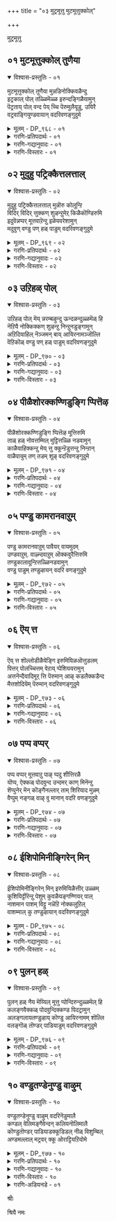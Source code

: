 +++
title = "०३ मुट्रमूत्तु मुटमूत्तुक्कोल्"

+++

मुट्रमूत्तु

## ०१ मुटमूत्तुक्कोल् तुणैया

<details open><summary>विश्वास-प्रस्तुतिः - ०१</summary>

मुटमूत्तुक्कोल् तुणैया मुन्नडिनोक्किवळैन्दु  
इट्रकाल् पोल् तळ्ळिमॆळ्ळ इरुन्दङ्गिळैयामुन्  
पॆट्रताय् पोल् वन्द पेय् च्चि पॆरुमुलैयूडु, उयिरै  
वट्रवाङ्गियुण्डवायान् वदरिवणङ्गुदुमे
</details>

<details><summary>मूलम् - DP_९६८ - ०१</summary>

मुटमूत्तुक्कोल् तुणैया मुन्नडिनोक्किवळैन्दु  
इट्रकाल् पोल् तळ्ळिमॆळ्ळ इरुन्दङ्गिळैयामुन्  
पॆट्रताय् पोल् वन्द पेय् च्चि पॆरुमुलैयूडु, उयिरै  
वट्रवाङ्गियुण्डवायान् वदरिवणङ्गुदुमे
</details>

<details><summary>गरणि-प्रतिपदार्थः - ०१</summary>

मुट्रमूत्तु=पूर्तियागि मुदितन बन्दु, कोल् तुणै आ=ऊरुगोलन्नु जॊतॆमाडिकॊण्डु, मुन् अडि=मुङ्गालुगळन्नु, नोक्कि=नोडुवन्तॆ, वळैन्दु=गूनुबग्गि, इट्र=मुरिद, काल् पोल्=कालिन हागॆ, तळ्ळि=तट्टाटदिन्द, मॆळ्ळ=प्रयासदिन्द मॆल्लगॆ इरुन्दु=नडॆदु, कुळितु, माडि इळैया मुन्=हीगॆल्ला कष्टपडुवुदक्कॆ मुञ्चॆये, पॆट्रताय् पोल्=हॆत्ततायिय हागॆ, वन्द=बन्द, पेय् च्चि=राक्षसिय, पॆरु=दॊड्ड, मुलै ऊडु=मॊलॆगळ मूलक, उयिरै=अवळ प्राणवन्नु, वाङ्गि उण्ड=हॊरसॆळॆदु उण्ड, वायान्-बायुळ्ळवन, वदिरि=बदरि क्षेत्रवन्नु, वणङ्गदुमे-नमस्करिसुत्तेनॆ.
</details>

<details><summary>गरणि-गद्यानुवादः - ०१</summary>

मुदितन पूर्तियागि बन्दु ऊरुगोलन्नु हिडिदु, मुङ्गालुगळन्नु नोडुवन्तॆ बग्गि मुरिद कालुगळ हागॆ तट्टाटदिन्द कष्टपट्टु मॆल्लगॆ नडॆदु कुळितु ऎद्दु माडुवुदक्कॆ मुञ्चॆये हॆत्ततायिय हागॆ बन्द राक्षसिय दॊड्डमॊलॆगळ मूलक अवळ प्राणवन्नु हॊरसॆळॆदु उण्ड बायुळ्ळवन बदरिक्षेत्रवन्नु नमस्करिसुत्तेनॆ. \(१\)
</details>

<details><summary>गरणि-विस्तारः - ०१</summary>

मॊदल दशकद मॊदलनॆय तिरुमॊऴियल्लि आऴ्वाररु "नारायणा" नामद हिरिमॆयन्नु विवरिसिदरु. अष्ताक्षरीमन्त्रद अनुसन्धानक्कॆ योग्यवाद मानसिक सन्निवेशवन्नु कल्पिसुवुदु आ पाशुरमालॆय उद्देश. अदन्नु ऎन्दरॆ, उण्टाद सद्भावनॆयन्नु दृढपडिसबेडवे? अदक्कागि भगवन्तनु अर्चामूर्तियागि नॆलसिरुव पुण्यक्षेत्रगळिगॆ होगबेकल्लवे? स्वामिय दर्शनदिन्द, आया क्षेत्रगळ महिमॆयिन्द, मनस्सिनल्लि भक्तिहॆच्चुवुदु खण्डित. ई उद्देशदिन्द आऴ्वाररु ऎरडनॆय तिरुमॊऴियल्लि हिमालयद नडुवॆ इरुव देवयोग्यवाद "पिरिदि"क्षेत्रक्कॆ भक्तरन्नु करॆदॊय्दरु. अल्लिय अनुपम प्रकृतिसौन्दर्यवन्नू

वैशिष्ट्यवन्नू हॊगळि हाडिदरु. ई पाशुरमालॆयल्लि बदरिक्षेत्रक्कॆ दिव्यदर्शन लाभवन्नुण्टु माडुत्तिद्दारॆ.

आऴ्वाररु हेळुत्तारॆ- शक्ति इरुववरॆगू लौकिकनागि, संसारद कष्टकार्पण्यगळल्लि बिद्दुतॊळलुवुदु, मुदितन बन्दाग ऎन्दरॆ, ऎल्ल बगॆय दैहिक मानसिक शक्तिगुन्दिद बळिक, यात्रॆगॆ हॊरडबेकॆन्नुवुदु, भगवन्तनन्नु नॆनॆयॆबेकॆन्नुवुदु मनुष्यनिगॆ सहजवादद्दु. निजवन्नु हेळुत्तेनॆ केळि. मुदितन बन्दाग, अदर कष्टगळु हॆच्चुत्तवॆ. अवुगळन्नॆल्ला सहिसिकॊण्डु, तीर्थयात्रॆ माडलु साध्यवे इल्ल. मनस्सन्नु शान्तवागिरिसिकॊळ्ळलु साध्यवागुवुदिल्ल. आद्दरिन्द, गूनु बग्गि, कोलुहिडिदु एळुवुदु कूडुवुदु कष्टवॆनिसुव मुदितन बरुवुदक्कॆ मुञ्चॆये, ऎन्दरॆ, मैदृढवागिरुवागले पुण्यक्षेत्रगळ दर्शन माडि बरबेकु. बदरि ऒन्दुअन्थ पुण्यक्षेत्र. श्रीमन्नारायणनु नॆलसिरुव क्षेत्र. अदू हिमालयदल्लिदॆ. अतिशयवाद छळियल्लि मुदितनदल्लि अल्लिरलु साध्यवागुवुदिल्ल. अदक्कॆ मुञ्चॆये बदरिगॆ होगि बदरि नारायणन कृपॆगॆ पात्ररागबेकु.

हॆत्ततायन्तॆ कपट वात्सल्यदिन्द बालकृष्णनिगॆ मॊलॆयूडिसलु बन्दवळु पूतनि ऎम्ब राक्षसि. हसुगूसन्नु ऎत्तिकॊण्डु तन्न मॊलॆगॆ अदर बायन्नु हच्चिदळु. अवळ तन्त्र स्वामिगॆ तिळियदे? हालन्नु कुडियुव नॆपदल्ले अवळ प्राणवन्नू हीरि अवळन्नु कॊन्दनु. कंसनु ऎळॆयमगुवाद कृष्ननन्नु कॊल्ललु माडिद उपायगळल्लि ऒन्दु उपाय इदु. इदु फलिसलिल्ल. आदरॆ पूतनिगॆ सद्गति बन्तु. भगवन्तन दर्शन लाभदिन्द, मनुष्यनन्नु हिंसिसुव महापापगळॆल्लवू पूतनिय हागॆ नाशवागि, अवनिगॆ सद्गति बरुवुदु खण्डित.
</details>

## ०२ मुदुहु पट्रिक्कैत्तलत्ताल्

<details open><summary>विश्वास-प्रस्तुतिः - ०२</summary>

मुदुहु पट्रिक्कैत्तलत्ताल् मुन्नॊरु कोलून्ऱि  
विदिर् विदिर् त्तुक्कण् शुऴन्ऱुमेऱ् किळैकॊण्डिरुमि  
इदुवॆन्नप्पर् मूत्तवाऱॆन्ऱु इळॆयवरेशामुन्  
मदुवुण् वण्डु पण् हळ् पाडुम् वदरिवणङ्गुदुमे
</details>

<details><summary>मूलम् - DP_९६९ - ०२</summary>

मुदुहु पट्रिक्कैत्तलत्ताल् मुन्नॊरु कोलून्ऱि  
विदिर् विदिर् त्तुक्कण् शुऴन्ऱुमेऱ् किळैकॊण्डिरुमि  
इदुवॆन्नप्पर् मूत्तवाऱॆन्ऱु इळॆयवरेशामुन्  
मदुवुण् वण्डु पण् हळ् पाडुम् वदरिवणङ्गुदुमे
</details>

<details><summary>गरणि-प्रतिपदार्थः - ०२</summary>

कैतलत्ताल्=अङ्गैयिन्द, मुदुहु पट्रि=हिन्दुगडॆ बॆन्नन्नु हिडिदु, ,मुन्=मुन्दुगडॆ, ऒरुकोल् ऊन्ऱि=ऒन्दु ऊरुगोलन्नु हिडिदु, विदिर् विदिर् त्तु=मैयॆल्ला नडुनडुगुत्ता, कण् शुऴन्ऱु=कण्णुगळु तिरुगि, मेल् किळैकॊण्डु इरुमि=मेलुसिरु ऎळॆदु कॆम्मि, इदु ऎन्=इदेनु, अप्पर्=ई हिरियरु, मूट्त आऱु=मुदियाद बगॆ, ऎन्ऱु=ऎन्दु, इळैयवर्=ऎळॆयवयस्सिन हॆङ्गसरु, एशा मुन्=हास्य माडुव मुन्नवे, मदु=जेनु, उण्=उण्णुव, वण्डु=दुम्बिगळु, पण् हळ् पाडुम्=गान माडुव, हाडुगळन्नु हाडुव, वदिरि=बदरि क्षेत्रवन्नु, वणङ्गदुमे-नमस्करिसुत्तेनॆ.\(नमस्करिसोण\)
</details>

<details><summary>गरणि-गद्यानुवादः - ०२</summary>

हिन्दुगडॆयिन्द ऒन्दु कैयिन्द बॆन्नन्नु हिडिदु, मुम्दुगडॆयल्लि ऒन्दु ऊरुगोलन्नु हिडिदु, मैयॆल्ला अदुरिसुत्ता कण्णुगळु तिरुगि, मेलुसिरॆळॆदु कॆम्मुत्ता, ऎळॆय वयस्सिन हॆङ्गसरु "इदेनिदु, ई हिरियरु मुदियाद बगॆ?" ऎन्दु हास्य माडुवुदक्कॆ मुञ्चॆये जेनन्नु उण्णुव दुम्बिगळु हाडुगळन्नु हाडुव बदरियल्लि नमस्करिसोण.\(२\)
</details>

<details><summary>गरणि-विस्तारः - ०२</summary>

ई पाशुरदल्लि मुदितनद वर्णनॆ इन्नष्टु मुम्दुवरियुत्तदॆ. देहदल्लि शक्तियन्नु कुन्दिसि देहवन्नु कुग्गिसि बग्गिसि बिडुवुदु मुदितन. आग नाल्कु हॆज्जॆयिडुवुदक्कू प्रयासवे. मुदुकनादवन्नु तन्न ऒन्दु कैयन्नु हिन्दुगडॆ बॆन्निगॆ\(सॊण्टक्कॆ\) ऊरॆगॊट्टु, मत्तॊम्दु कैयल्लि ऊरुगोलु हिडिदु अदन्नु मुम्दुगडॆ ऊरॆगॊट्टु नडॆयलु यत्निसिदरॆ, ऒन्दॊन्दु हॆज्जॆगू मैनडुगुत्तदॆ. कण्णु तिरुगुत्तदॆ. मञ्जागुत्तदॆ. भ्रमणॆ बरुत्तदॆ. मेलुसिरु ऎळॆयबेकागुत्तदॆ. गट्टियागि कॆम्मबेकागुत्तदॆ. कॆम्मुवागलू उसिरु कट्टुत्तदॆ. ऒन्दॊन्दरल्लियू प्रयासवे फल. इन्थ विचित्रवाद मुदितन बन्दाग, ऎळॆय वयस्सिन हुडुगियरू सह अवनन्नु कण्डु, अवन अवस्थॆगळन्नु कण्डु, हिरियनादवनिगॆ गौरववन्नु स्वल्पवू तोरिसदॆ, मनस्सिगॆ बन्दन्तॆ अवनन्नु अवहेळन माडुवन्तागुत्तदॆ. अदक्कागि आऴ्वाररु हेळुत्तारॆ- अन्थ काल बरुवुदक्कॆ मुञ्चॆये बदरिगॆ होगोण. स्वामि नारायणनन्नु दर्शन माडोण भक्तियिन्द अवनिगॆ ऎरगोण."
</details>

## ०३ उऱिहळ् पोल्

<details open><summary>विश्वास-प्रस्तुतिः - ०३</summary>

उऱिहळ् पोल् मॆय् न्नरम्बऴुन्दु ऊन्दळन्दुळ्ळमॆळ् हि  
नॆऱियै नोक्किक्कण् शुऴन्ऱु निन्ऱुनडुङ्गामुन्  
अऱिदियाहिल् नॆञ्जमन् बाय् आयिरनामञ्जॊल्लि  
वॆऱिकॊळ् वण्डु पण् हळ् पाडुम् वदरिवणङ्गुदुमे
</details>

<details><summary>मूलम् - DP_९७० - ०३</summary>

उऱिहळ् पोल् मॆय् न्नरम्बऴुन्दु ऊन्दळन्दुळ्ळमॆळ् हि  
नॆऱियै नोक्किक्कण् शुऴन्ऱु निन्ऱुनडुङ्गामुन्  
अऱिदियाहिल् नॆञ्जमन् बाय् आयिरनामञ्जॊल्लि  
वॆऱिकॊळ् वण्डु पण् हळ् पाडुम् वदरिवणङ्गुदुमे
</details>

<details><summary>गरणि-प्रतिपदार्थः - ०३</summary>

मॆय् नरम्बु=मैयल्लिरुव नरगळॆल्लवू, उऱिहळ् पोल्=नॆलुविन दारगळ हागॆ, ऎऴुन्दु=मेलॆ ऎद्दु, ऊन् तळर्न्दु=मांसखण्डगळु सडिलगॊण्डु, उळ्ळम्=मनस्सु, ऎळ् हि=दुर्बलगॊण्डु, नॆऱियै=नडॆयबेकाद मार्गवन्नु नोक्कि=नोडि, कण्=कण्णु, शुऴन्ऱु=तिरुगि, निन्ऱु=\(मुन्दक्कॆ चलिसदॆ\) निन्तु, नडुङ्गा मुन्=नडुगुवुदक्कॆ मुञ्चॆये, नॆञ्जम्=मनस्से, अऱिदि आहिल्=नीनु तिळिदॆयादरॆ, अन्बु आय्=भक्तिपूर्णवागि, आयिरम् नामम् शॊल्लि=भगवन्तन साविर हॆसरुगळन्नु हेळुत्ता, वॆऱिकॊळ्=मधुपानदिन्द मत्तुहिडिद, वण्डु=दुम्बिगळु, पण् हळ् पाडुम्=गान माडुव, हाडुगळन्नु हाडुव, वदिरि=बदरि क्षेत्रवन्नु, वणङ्गदुमे-नमस्करिसोण.
</details>

<details><summary>गरणि-गद्यानुवादः - ०३</summary>

मैयल्लिरुव नरगळॆल्लवू नॆलुविन दारगळ हागॆ मेलॆ ऎद्दु, मांसखण्डगळु सडिलगॊण्डु दुर्बलगॊण्डु, नडॆदु होगबेकाद मार्गवन्नु गमनिसि, कण्णुगळु तिरुगि, मुन्दक्कॆ चलिसदॆ निन्तु नडुगुवुदक्कॆ मुञ्चॆये, मनस्से नीनु अरितुकॊण्डॆयादरॆ, भक्तियिन्द भगवन्तन साविर हॆसरुगळन्नु हेळुत्ता मधुपानदिन्द मत्तु हिडिद दुम्बिगळु हाडुगळन्नु हाडुव बदरियल्लि नमस्करिसोण.\(३\)
</details>

<details><summary>गरणि-विस्तारः - ०३</summary>

मुदितन बन्दाग मैनरगळॆल्ल शिथिलगॊळ्ळुत्तवॆ. मेलॆद्दु काणुत्तवॆ. मांसखण्डगळु सडिलगॊळ्ळुवुवु. देह दुर्बलगॊळ्ळुवुदु. तानु नडॆयबेकाद मार्गवन्नु कण्डॊडनॆये कण्णुगळु तिरुगि, मै नडुगुवुदु, हीगॆल्ला आगि मुम्दक्कॆ नडॆयदन्तॆ कुसिदु बीळुव हागॆ आगुवुदक्कॆ मुञ्चॆये मनस्से, बदरिगॆ होगोण. सर्वेश्वरनाद नारायणन दर्शन लाभवन्नु पडॆयोण. मधुमत्त दुम्बिगळु हाडुगळन्नु हाडुत्ता स्वच्छन्दवागि हाराडुत्ता, आनन्दिसुव हागॆ नावू भक्तिमत्तरागि भगवन्तन साविर हॆसरुगळन्नु हाडिकॊण्डु, स्वामिय पादगळिगॆ ऎरगोण-ऎन्नुत्तारॆ आऴ्वाररु.
</details>

## ०४ पीळैशोरक्कण्णिडुङ्गि प्पित्तॆऴ

<details open><summary>विश्वास-प्रस्तुतिः - ०४</summary>

पीळैशोरक्कण्णिडुङ्गि प्पित्तॆऴ मूत्तिरुमि  
ताळ् हळ् नोवत्तम्मिल् मुट्टित्तळ्ळि नडवामुन्  
काळैयाहिक्कन्ऱु मेय् त्तु क्कून्ऱॆडुत्तन्ऱु निन्ऱान्  
वाळैपायुम् तण् तडम् शूऴ् वदरिवणङ्गुदुमे
</details>

<details><summary>मूलम् - DP_९७१ - ०४</summary>

पीळैशोरक्कण्णिडुङ्गि प्पित्तॆऴ मूत्तिरुमि  
ताळ् हळ् नोवत्तम्मिल् मुट्टित्तळ्ळि नडवामुन्  
काळैयाहिक्कन्ऱु मेय् त्तु क्कून्ऱॆडुत्तन्ऱु निन्ऱान्  
वाळैपायुम् तण् तडम् शूऴ् वदरिवणङ्गुदुमे
</details>

<details><summary>गरणि-प्रतिपदार्थः - ०४</summary>

कण् इडुङ्गि=कण्णु मन्दवागि, कुरुडागि, पीळै शोर=पुशि\(कण्णुगळिम्द\)सुरियलु, पित्तु ऎऴ=पित्तवु एरलु, मूत्तु=मुदितन बन्दु, इरुमि=कॆम्मुत्ता, ताळ् हळ्=कालुगळु, तम्मिल् मुट्टिनोव=परस्पर तगुलुत्ता नोवागलू, तळ्ळि नडवामुन्=तट्टाटद नडगॆ नडॆयुवन्तागुवुदक्कॆ मुञ्चॆये, अन्ऱु=हिन्दिन कालदल्लि, काळै आहि=बालकनागि, कन्ऱु मेय् त्तु=करुगळन्नु मेयिसि, कुन्ऱु ऎडुत्तु=बॆट्टवन्नॆत्ति, निन्ऱान्=निन्तवन, वाळै पायुम्=बाळॆमीनुगळु नॆगॆदाडुव, तण्=तम्पाद, तडम्=विशालवाद, सरोवरगळिन्द, शूऴ्-सुत्तुवरिदिरुव, वदिरि=बदरि क्षेत्रवन्नु, वणङ्गदुमे-नमस्करिसोण.
</details>

<details><summary>गरणि-गद्यानुवादः - ०४</summary>

कण्णु काणिसदन्तागि, अवुगळल्लि पुशि सुरियुत्ता, पित्तवु एरि, मुदितन बन्दु, कॆम्मुत्ता कालुगळु परस्पर बडिदुकॊण्डु नोवुन्तागुवन्तॆ, तट्टाटद नडगॆ नडॆयुवुदक्कॆ मुञ्चॆये, हिन्दॆ ऒन्दु कालदल्लि बालकनागि करुगळन्नु मेयिसि बॆट्टवन्नॆत्ति निन्तवनु नॆलसिरुव, बाळॆमीनुगळु नॆगॆदाडुत्तिरुवन्थ तम्पाद विशालवाद सरोवरगळिन्द सुत्तुवरिदिरुव, बदरियल्लि \(आ भगवन्तनन्नु\) नमस्करिसोण.\(४\)
</details>

<details><summary>गरणि-विस्तारः - ०४</summary>

दृष्टि मञ्जागुवुदु, कण्णिनल्लि पुशि सोरुवुदु, पित्तविकारगळुण्टागुवुदु, कॆम्मुत्तिरुवुदु, कालुगळल्लि बलगुन्दुवुदु, अवु परस्पर बडिदुकॊण्डु नोवागुवुदु, तट्टाडि नडॆयुवुदु-इवॆल्ल मुदितनद चिह्नॆगळु. अदक्कॆ मुञ्चॆये ऎन्दरॆ, मैयू मनस्सू दृढवागिरुवागले बदरिगॆ होगबेकु. स्वामियाद नारायणनन्नु नमस्करिसबेकु-ऎन्नुत्तारॆ आऴ्वाररु.

हिन्दॆ, भगवन्तनु गोवळ बालकनागि अवतरिसि, करुगळन्नु मेयिसि, अवुगळन्नु रक्षिसुवुदक्कागि गोवर्धन पर्वतवन्नॆत्ति हिडिदिद्दु कृष्णावतार कालदल्लि

कृपाळुवू आश्रितरक्षकनू, अद्भुतसाहसियू आद आ भगवन्तनन्ने आश्रयिसबेडवे? भक्तियिन्द नमस्करिसबेडवे? अदक्कॆ बदरि श्रेष्ठवाद स्थळ\!
</details>

## ०५ पण्डु कामरानवाऱुम्

<details open><summary>विश्वास-प्रस्तुतिः - ०५</summary>

पण्डु कामरानवाऱुम् पावैयर् वायमुदम्  
उण्डवाऱुम्. वाऴ्न्दवाऱुम् ऒक्कवुरैत्तिरुमि  
तण्डुकालावून्ऱित्तळ्ळिनडवामुन्  
वण्डु पाडुम् तण्डुऴायन् वदरि वणङ्गुदुमे
</details>

<details><summary>मूलम् - DP_९७२ - ०५</summary>

पण्डु कामरानवाऱुम् पावैयर् वायमुदम्  
उण्डवाऱुम्. वाऴ्न्दवाऱुम् ऒक्कवुरैत्तिरुमि  
तण्डुकालावून्ऱित्तळ्ळिनडवामुन्  
वण्डु पाडुम् तण्डुऴायन् वदरि वणङ्गुदुमे
</details>

<details><summary>गरणि-प्रतिपदार्थः - ०५</summary>

पण्डु=चिक्कवयस्सिनल्लि\(हिन्दॆ\), कामर्=मन्मथनाद, आऱुम्=परियन्नू, पावैयर्=हॆङ्गसर वाय् अमुदम्=अधरामृतवन्नु, उण्डवाऱुम्=सविद परियन्नू, वाऴ्न्द आऱुम्=बाळिद परियन्नू, ऒक्क=हेळलु, उरैत्तु=मॊदलु माडि, इरुमि=कॆम्मुत्ता, तण्डु=कोलन्ने, काला-कालिनन्तॆ, ऊन्ऱि=ऊरिकॊण्डु, तळ्ळि=तडमाडि, नडवामुन्=नडॆयुवुदक्कॆ मुञ्चॆये, वण्डुपाडुम्=दुम्बिगळु हाडुव, तण् तुऴायन्=तम्पाद तुलसियन्नु धरिसिदवन, वदिरि=बदरि क्षेत्रदल्लि, वणङ्गदुमे-नमस्करिसोण.
</details>

<details><summary>गरणि-गद्यानुवादः - ०५</summary>

चिक्कवयस्सिनल्लि मन्मथनागिद्द परियन्नू, स्त्रीयर अधरामृतवन्नु सविद परियन्नू, बाळ्वॆयन्नु नडसिद परियन्नू हेळलु मॊदलु माडि कॆम्मुत्ता, कोलन्ने कालिनन्तॆ ऊरिकॊण्डु, तडमाडि नडॆयुवुदक्कॆ मुञ्चॆये दुम्बिगळु हाडुव तम्पाद तुलसियन्नु धरिसिदवन बदरिक्षेत्रदल्लि नमस्करिसोण.\(५\)
</details>

<details><summary>गरणि-विस्तारः - ०५</summary>

सामान्यवागि लौकिकर नडवळिकॆयेनॆम्बुदन्नु आऴ्वाररु ई पाशुरदल्लि विवरिसि हेळुत्तारॆ- अवरु \(लौकिकरु\) इम्द्रिय दासरु. चिक्कवयस्सिनिन्दलू नानाबगॆयागि विषयलोलुपरागि माडबारद कॆलसगळन्नॆल्ला माडुत्ता बन्दु, वयस्सु बन्द मेलॆयू तावु नडॆयुव दारि सरियाद्दल्लवॆन्दि तिळिदुकॊण्डवरल्ल. तम्म बाळन्नु हागॆये नडसिकॊण्डु बन्दु अवरु मुदुकरागुत्तारॆ. आगलू सह अवर हिन्दिन चट तीरुवुदिल्ल. आग, तमगॆ ऎल्ल रीतियल्लू कैलागदवरागियू सह, तम्म हिन्दिन "पराक्रम"गळन्नु हेळिकॊण्डु हॆम्मॆ पडबेकॆम्ब चट. अवुगळन्नु विवरिसलु मॊदलु माडिदरॆन्दरॆ, वयोधर्मक्कॆ अनुगुणवागि अवरु कॆम्मलु मॊदलु माडुत्तारॆ. कॆम्मु निन्तागलादरू मातन्नु मुन्दुवरिसिदरॆ, मत्तॆ कॆम्मु बरुत्तदॆ. हीगॆ, मातनाडलु, विषयगलन्नु विवरिसलु, अवरिन्द आगुवुदे इल्ल. अवरिगॆ सङ्कटवुण्टागुत्तदॆ. आऴ्वाररु हेळुत्तारॆ- इन्थ जीवनवॆल्लवू व्यर्थ जीवन. कीळु प्राणिगळु नडसबेकाद जीवन. देहवु दृढवागिरुवाग, मनस्सु चॆन्नागिरुवाग जनरु अमरत्ववन्नू शाश्वतानन्दवन्नू पडॆयुव मार्गवन्नु कण्डुकॊळ्ळबेकु. अदन्नन्नुसरिसि नडॆयबेकु. भगवन्तनु मानवर उद्धारक्कागि

भूमिय मेलॆ नॆलसिरुव नाना पवित्र क्षेत्रगळन्नु सन्दर्शिसि, स्वामिय दर्शनलाभवन्नु पडॆयबेकु. अन्थ पवित्र क्षेत्रगळल्लि ऒन्दाद बदरिगॆ होगि जन्मसार्थकगॊळिसिकॊळ्ळबेकु.
</details>

## ०६ ऎय् त्त

<details open><summary>विश्वास-प्रस्तुतिः - ०६</summary>

ऎय् त्त शॊल्लोडीळैयेङ्गि इरुमियिळऒत्तुडलम्  
पित्तर् पोलच्चित्तम् वेऱाय् प्पेशिययरामुन्  
अत्तनॆन्दैयादिमूर् त्ति पॆरुमान् आऴ् कडलैक्कडैन्द  
मैत्तशोदियॆम् पॆरुमान् वदरिवणङ्गुदुमे
</details>

<details><summary>मूलम् - DP_९७३ - ०६</summary>

ऎय् त्त शॊल्लोडीळैयेङ्गि इरुमियिळऒत्तुडलम्  
पित्तर् पोलच्चित्तम् वेऱाय् प्पेशिययरामुन्  
अत्तनॆन्दैयादिमूर् त्ति पॆरुमान् आऴ् कडलैक्कडैन्द  
मैत्तशोदियॆम् पॆरुमान् वदरिवणङ्गुदुमे
</details>

<details><summary>गरणि-प्रतिपदार्थः - ०६</summary>

ऎय् त्त=दुर्बलवाद, शॊल्लोडु=मातुगळॊडनॆ, ईळै=श्लेष्मवु, वन्दु=बन्दु, इरुमि=कॆम्मुत्ता, उडलम्=देहवु, इळैत्तु=क्षीणवागि, पित्तर् पोल=हुच्चरन्तॆ, चित्तम्=मनस्सु, वेऱु आय्=भिन्नवागि, पेशि=मातनाडुत्ता, अरायमुन्=तट्टाडुवुदक्कॆ मुञ्चॆये, अत्तन्=सर्वॆश्वरनू ऎन्दै=नन्न तन्दॆयू आदि मूर् त्ति=आदिमूर्तियू, आऴ् कडल् कडैन्द=आळवाद कडलन्नु कडॆदवनू, मैत्त=काडिगॆयन्तॆ, शोदि=दिव्यज्योतियू आद, ऎम् पॆरुमान्=नम्म स्वामियु \(नॆलसिरुव\), वदिरि=बदरियल्लि, वणङ्गदुमे-नमस्करिसोण.
</details>

<details><summary>गरणि-गद्यानुवादः - ०६</summary>

दुर्बलवाद मातुगळॊडनॆ श्लेष्मवु बन्दु कॆम्मुत्ता इरुव देहवु क्षीणवागि हुच्चरन्तॆ आडुव चित्तवू, भिन्नभिन्नवागि\(असम्बद्धवागि\)मातनाडुत्ता तट्टाडुत्ता इरुवुदक्कॆ मुञ्चॆये सर्वेश्वरनू तन्दॆयू, आदिमूर्तियू, आळवाद कडलन्नु कडॆदवनू, काडिगॆयन्तॆ इरुव दिव्यज्योतियू, नम्म स्वामियू नॆलसिरुव बदरियल्लि\(अवनन्नु\) नमस्करिसोण.\(६\)
</details>

<details><summary>गरणि-विस्तारः - ०६</summary>

मुदितन बन्दाग, मनस्सू,मैयू, मातू दुर्बलगॊळ्ळुत्तदॆ. ऒन्दक्कॊन्दु हॊन्दिकॊळ्ळदॆ भिन्नभिन्नवागि वर्तिसुत्तवॆ. मातनाडलु हॊरटरॆ कॆम्मु बन्दु अदन्नु अड्डिपडिसुत्तदॆ. मनस्सु क्षीणगॊण्डु, हिडितदल्लि निल्लदॆ, हुच्चरन्तॆ आडिसुत्तदॆ. असम्बद्धवाद मातुगळन्नाडिसुत्तदॆ. हीगॆ, अल्ल रीतियल्लू अशक्तनागि परितापपडुवुदक्कॆ मुञ्चितवागिये, ऎन्दरॆ, सुभद्रवाद देहवू, निश्चलवाद मनस्सू, दृढवाद मातू इरुवागले बदरिगॆ होगि, भगवन्तनन्नु सन्दर्शिसि, अवनिगॆ नमस्करिसबेकु ऎन्दु हेळुत्तारॆ, आऴ्वाररु.
</details>

## ०७ पप्प वप्पर्

<details open><summary>विश्वास-प्रस्तुतिः - ०७</summary>

पप्प वप्पर् मूत्तवाऱु पाऴ् प्पदु शीत्तिरळै  
यॊप्प, ऐक्कळ् पोदवुन्द उन्दमर् काण् मिनॆन्ऱु  
शॆप्पुनेर् मॆन् कॊङ्गैनल्लार् ताम् शिरियाद मुन्नम्  
वैप्पुम् नङ्गळ् वाऴ् वु मानान् वदरि वणङ्गुदुमे
</details>

<details><summary>मूलम् - DP_९७४ - ०७</summary>

पप्प वप्पर् मूत्तवाऱु पाऴ् प्पदु शीत्तिरळै  
यॊप्प, ऐक्कळ् पोदवुन्द उन्दमर् काण् मिनॆन्ऱु  
शॆप्पुनेर् मॆन् कॊङ्गैनल्लार् ताम् शिरियाद मुन्नम्  
वैप्पुम् नङ्गळ् वाऴ् वु मानान् वदरि वणङ्गुदुमे
</details>

<details><summary>गरणि-प्रतिपदार्थः - ०७</summary>

पप्प=अप्पप्प\! अप्पर्=अप्पनवर, मूत्त=मुदितनद, आऱु=रीतियु, पाऴ् प्पदु=बहळ कॆट्टद्दु, शी तिरळै=कीविन मुद्दिऎय, ऒप्प=हागिरुव, ऐक्कळ्=श्लेष्मवु, पोद उन्द=हॆच्चागि हॊर हॊरडुत्तारॆ, उम् तमर्=निम्मवरन्नु, काण् मिन्-नोडिरि, ऎन्ऱु=ऎन्दु, शॆप्पुनेर्=आटद कुडिकॆय हागॆ, मॆन्=सण्ण, कॊङ्गै=मॊलॆगळुळ्ळ, नल्लार् ताम्=महिळॆयरु, शिरियाद मुन्नम्=अपहास्य माडुवुदक्कॆ मुञ्चॆये, वैप्पुम्=ऐश्वर्यवू, नङ्गळ्=नम्म वाऴ् वुम्=बाळ्वॆयू, आनान्=आगिरुववनाद, वदिरि=बदरि नारायणनन्नु, वणङ्गदुमे-नमस्करिसोण.
</details>

<details><summary>गरणि-गद्यानुवादः - ०७</summary>

"अब्बब्ब, अप्पनवर मुदितनद रीति बहळ कॆट्टद्दु. कीविन मुद्दॆयन्तॆ श्लेष्मवु हॆच्चुहॆच्चागि हॊरहाकुत्तारॆ. निम्मवरन्नु काणिरि"ऎन्दु आटद कुडिकॆय हागॆ सण्णमॊलॆगळ महिळॆयरु अपहास्य माडुवुदक्कॆ मुञ्चॆये नम्म ऐश्वर्यवू \(निधियू\)बाळ्वॆयू आगिरुववनाद बदरि नारायणनन्नु नमस्करिसोण.\(७\)
</details>

<details><summary>गरणि-विस्तारः - ०७</summary>

यौवनविद्दाग यावुदु भूषणवो, यावुदक्कॆ गौरवविदॆयो यावुदन्नु अक्करॆयिन्द आश्रयिसुवरो अदॆल्ल, मुदितन बन्दाग हास्यास्पदवे\! अदक्कॆ ऒन्दु निदर्शनवो ऎम्बन्तॆ, वृद्धाप्यद तॊन्दरॆगळन्नु अनुभविसुत्तिरुव गण्डनॊब्बनन्नु कुरित अपहास्यद मातुगळनु इल्लि आऴ्वाररु हेळिद्दारॆ.

भगवन्तने नमगॆ निधि, सकलैश्वर्य. अवने नम्म बाळ्वॆ. नम्मन्नु अनुग्रहिसुवुदक्कागिये अवनु भूमियल्लि बेरॆबेरॆ कडॆगळल्लि नॆलसिद्दानॆ. बदरि अन्थाद्दॊन्दु पवित्रक्षेत्र. नावु मुदुकरागि अपहास्यक्कॆ गुरियागुवुदक्कॆ मुञ्चॆये अल्लिगॆ होगि, भगवन्तनन्नु कण्डु नमस्करिसि, अवन कृपॆगॆ पात्ररागोण-ऎन्नुत्तारॆ आऴ्वाररु.
</details>

## ०८ ईशिपोमिनीङ्गिरेन् मिन्

<details open><summary>विश्वास-प्रस्तुतिः - ०८</summary>

ईशिपोमिनीङ्गिरेन् मिन् इरुमियिळैत्तीर् उळ्ळम्  
कूशियिट्टीरॆन्ऱु पेशुम् कुवळैयङ्गण्णियर् पाल्  
नाशमान पाशम् विट्टु नन्नॆऱि नोक्कलुऱिल्  
वाशम्माल् कु तण्डुऴायान् वदरिवणङ्गुदुमे
</details>

<details><summary>मूलम् - DP_९७५ - ०८</summary>

ईशिपोमिनीङ्गिरेन् मिन् इरुमियिळैत्तीर् उळ्ळम्  
कूशियिट्टीरॆन्ऱु पेशुम् कुवळैयङ्गण्णियर् पाल्  
नाशमान पाशम् विट्टु नन्नॆऱि नोक्कलुऱिल्  
वाशम्माल् कु तण्डुऴायान् वदरिवणङ्गुदुमे
</details>

<details><summary>गरणि-प्रतिपदार्थः - ०८</summary>

ईशि=अश्शिश्शी, पोमिन्=\(इल्लिन्द\) हॊरटुहोगि, ईङ्गु=इल्लि, इरेल् मिन्=इरबेडि, इरुमि इळैत्तीर्=कॆम्मि, उब्बसद उसिरॆळॆयुत्तिद्दीरि, उळ्ळम्=मनस्सन्नु, कूशियिट्टीर्=गॊन्दलक्कॆ ऒळगु माडिदिरि, ऎन्ऱु=ऎन्दु, पेशुम्=मातनडुव, कुवळै=कन्नैदिलॆयन्तॆ, अम्=सुन्दरवाद, कण्णियर् पाल्=कणुगळुळ्ळवर विषयदल्लि, नाशम् आन=नाशक्कॆ ऎडॆयाद, पाशम् विट्टु=पाशवन्नु बिट्टुकॊट्टु, नल्=श्रेष्ठवाद, नॆऱि=मार्गवन्नु, नोक्कल्=नोडलु, कण्डुकॊळ्ळलु, उऱिल्=इष्टवुळ्ळवरादरॆ, वाशम्=परिमळ, मल् हु=तुम्बिरुव, तण्=तम्पाद, तुऴायान्=तुलसियन्नु धरिसिदवन,वदिरि=बदरियल्लि, वणङ्गदुमे-नमस्करिसोण.
</details>

<details><summary>गरणि-गद्यानुवादः - ०८</summary>

"अश्शिश्शी, इल्लिन्द हॊरगॆ होगि, इल्लि इरबेडि. कॆम्मि उब्बसद उसिरॆळॆयुत्तिद्दीरि. मनस्सन्नु गॊन्दलक्कॆ ईडुमाडिदिरि- ऎन्दु हेळुव कन्नैदिलॆयन्तॆ सुन्दरवाद कण्णुगळुळ्ळवर विषयदल्लि नाशक्कॆ ऎडॆयाद पाशवन्नु बिट्टुकॊट्टु उत्तमवाद मार्गवन्नु कण्डुकॊळ्ळलु इष्टवुळ्ळवरादरॆ, परिमळ तुम्बिरुव तम्पाद तुलसियन्नु धरिसिदवनन्नु बदरियल्लि नमस्करिसोण.\(८\)
</details>

<details><summary>गरणि-विस्तारः - ०८</summary>

प्रापञ्चिक सुखभोगगळॆल्लवू आत्मनाशक्कॆ ऎडॆमाडिकॊडुत्तवॆ. अवु मनुष्यनन्नु पुनर्जन्मद सुळियल्लि तळ्ळुत्तवॆ. अवुगळिन्द सन्तोषवू इल्ल, शान्तियू इल्ल. यौवनविरुवाग ई विषयद अरिवुण्टागुवुदिल्ल. देहपटुत्व कुन्दि, मुदितनद बाधॆगळु हॆच्चुत्ता बन्द हागॆल्ला मनुष्यनन्नु तम्म सर्वस्ववॆन्दु यारु आश्रयिसिद्दारो अवरे अवनन्नु ईग कडॆगणिसुत्तारॆ. दूरक्कॆ तॊलगिसुत्तारॆ. इन्थ सन्दर्भवॊदगि बरुवुदक्कॆ मुम्चितवागिये मनुष्यनु नाशकारकवाद प्रापञ्चिक पाशवन्नु बिट्टुकॊडबेकु. तन्न मनस्सन्नु शाश्वतवाद सुखानन्दवन्नीयुव भगवन्तनत्त तिरुगिसबेकु. पवित्रक्षेत्रगळन्नु सन्दर्शिसबेकु. अन्थ दिव्यक्षेत्रगळल्लि बदरि क्षेत्रवु श्रेष्ठवादद्दु. अल्लिगॆ होगि स्वामियन्नु कण्तुम्ब नोडि नमस्करिसि, श्रेयस्सन्नु पडॆयबेकु.
</details>

## ०९ पुलन् हळ्

<details open><summary>विश्वास-प्रस्तुतिः - ०९</summary>

पुलन् हळ् नैय मॆय्यिल् मूत्तु प्पोन्दिरुन्दुळ्ळमॆल् हि  
कलङ्गवैक्कळ् पोदवुन्दिक्कण्ड पिदट्रामुन्  
अलङ्गलायतण्डुऴाय् कॊण्डु आयिरनामम् शॊल्लि  
वलङ्गॊळ् तॊण्डर् पाडियाडुम् वदरिवणङ्गुदुमे
</details>

<details><summary>मूलम् - DP_९७६ - ०९</summary>

पुलन् हळ् नैय मॆय्यिल् मूत्तु प्पोन्दिरुन्दुळ्ळमॆल् हि  
कलङ्गवैक्कळ् पोदवुन्दिक्कण्ड पिदट्रामुन्  
अलङ्गलायतण्डुऴाय् कॊण्डु आयिरनामम् शॊल्लि  
वलङ्गॊळ् तॊण्डर् पाडियाडुम् वदरिवणङ्गुदुमे
</details>

<details><summary>गरणि-प्रतिपदार्थः - ०९</summary>

पुलन् हळ्=इन्द्रियगळु, नैय=शिथिलगॊण्डु, मॆय्यिल्=देहदल्लि, मूत्तु=मुदिगॊण्डु, पोन्दु इरुन्दु=होगिद्दु,

उळ्ळम्=मनस्सु, ऎळ् हि=विकारगॊण्डु, कलङ्ग=कलकि होगलु, ऐक्कळ्=श्लेष्मवन्नु, पोद=विपरीतवागि, उन्दि=उगुळुत्ता, कण्ड=कण्डकण्डद्दन्नु, पिदट्रामुन्=हरटुव, वटगुट्टुव मुञ्चॆये, वलम् कॊळ्=\(भगवन्तनन्नु\)प्रदक्षिणॆ माडुव, तॊण्डर्=भक्तरु, अलङ्गल् आय=हारवागि कट्टिरुव, तण् तुऴाय्=तम्पाद तुलसियन्नु, कॊण्डु=तॆगॆदुकॊण्डु, \(हिडिदुकॊण्डु\) आयिरम् नामम् शॊल्लि=साविर नामगळन्नु हेळि, पाडि=\(भगवन्तन कीर्तियन्नु\)हाडि, आडुम्=कुणिदाडुव, वदिरि=बदरियल्लि, वणङ्गदुमे-नमस्करिसोण.
</details>

<details><summary>गरणि-गद्यानुवादः - ०९</summary>

इन्द्रियगळु शिथिलगॊण्डु, देहदल्लि मुदियागि होगि, ,मनस्सु विकारगॊण्डु कलकिहोगि, श्लेष्मवन्नु बहळवागि उगुळुत्ता, कण्डकण्डद्दन्नु हरटुव मुञ्चॆये भगवन्तनन्नु प्रदक्षिणॆ माडुव भक्तरु तम्पाद तुलसिय हारवन्नु हिडिदुकॊण्डु साविर नामगळन्नु हेळि, भगवन्तन कीर्तियन्नु हाडि, कुणिदाडुव बदरियल्लि नमस्करिसोण.\(९\)
</details>

<details><summary>गरणि-विस्तारः - ०९</summary>

देहवु शक्तवागि, मनस्सु स्वच्छवागि इरुवागले भगवन्नामस्मरणॆयन्नु यथेष्टवागि ऒम्मनदिन्द माडलु मॊदलु माडबेकु. ऎडॆबिडदॆ भगवन्तनिगॆ प्रदक्षिणॆ नमस्कारगळन्नु सल्लिसबेकु. तम्पाद तुलसिय हारवन्नु स्वामिगॆ अर्पिसबेकु. भगवन्तन गुणगान माडबेकु. अवन कीर्तियन्नु कॊण्डाडबेकु. भक्तिपरवशरागि आनन्ददिन्द मैमरॆतु कुणिकुणिदाडबेकु. बदरियल्लि सेरुव श्रेष्ठभक्तरु कालकळॆयुवुदु हीगॆ. इन्द्रियगळु शिथिलगॊण्डु मनस्सु विकारगॊण्डु, हिडितविल्लदन्तॆ इष्टबन्दद्दन्नु हरटुवन्तागुव मुदितन बरुवुदक्कॆ मुञ्चॆये मनुष्यनु बदरिगॆ होगि भक्तर कूटदल्लि सेरिकॊण्डु, भगवन्तनिगॆ नमस्करिसबेकु.
</details>

## १० वण्डुतण्डेनुण्डु वाऴुम्

<details open><summary>विश्वास-प्रस्तुतिः - १०</summary>

वण्डुतण्डेनुण्डु वाऴुम् वदरिनॆडुमालै  
कण्डल् वेलिमङ्गैवेन्दन् कलियनॊलिमालै  
कॊण्डुतॊण्डर् पाडियाडक्कूडिडल् नीळ् विशुम्बिल्  
अण्डमल्लाल् मट्रवर् क्कू ओराट्टियऱियोमे
</details>

<details><summary>मूलम् - DP_९७७ - १०</summary>

वण्डुतण्डेनुण्डु वाऴुम् वदरिनॆडुमालै  
कण्डल् वेलिमङ्गैवेन्दन् कलियनॊलिमालै  
कॊण्डुतॊण्डर् पाडियाडक्कूडिडल् नीळ् विशुम्बिल्  
अण्डमल्लाल् मट्रवर् क्कू ओराट्टियऱियोमे
</details>

<details><summary>गरणि-प्रतिपदार्थः - १०</summary>

वण्डु=दुम्बिगळु,तण्=तम्पाद, हितवाद, तेन्=जेनन्नु, उण्डु=उण्डु, वाऴुम्=बाळुव, वदरि=बदरिय, नॆडुमालै=सर्वेश्वरनन्नु कुरितु, कण्डल्=ताळॆमरगळन्नु, वेलि=बेलियागि उळ्ळ, मङ्गै=मङ्गैय, वेन्दन्=राजनाद, कलियन्=कलियन, ऒलिमालै=गीत\(पाशुर\)मालॆयन्नु, कॊण्डु=ऎत्तिकॊण्डु, तॊण्डर्=भक्तरु, पाडि=हाडुत्ता, आडक्कूडिडल्=कुणिदाडुत्ता अनुभविसतक्कवरादरॆ

अवर् क्कू=अवरिगॆ, नीळ् विशुम्बिल्=बहुविस्तारवद \(बलुदूरद- अनन्तवाद\) परमाकाशदल्लि, अण्डम् अल्लाल्=परमपदवन्नु बिट्टु, मट्रु=बेरॆ, ओर् आट्टि=यावॊन्दु आळ्विकॆयन्नू, अऱियोमे=नावु अरितिल्ल.
</details>

<details><summary>गरणि-गद्यानुवादः - १०</summary>

दुम्बिगळु स्वादुवाद जेनन्नु उण्डुबाळुव बदरिय सर्वेश्वरनन्नु कुरितु ताळॆयमरगळन्नु बेलियागि उळ्ळ मङ्गैय ऒडॆयनाद कलियन् हेळिद पाशुरमालॆयन्नु ऎत्तिकॊण्डु भक्तरु हाडि,आडि अनुभविसिदरॆ अवरिगॆ परमाकाशदल्लि परमपदवन्नु बिट्टुबेराव लोकद आळ्विकॆयन्नू नावु अरियॆवु.\(१०\)
</details>

<details><summary>गरणि-विस्तारः - १०</summary>

भगवद्भक्तरन्नु अनुग्रहिसुवुदक्कागि बदरि क्षेत्रदल्लि नॆलसिरुव सर्वेश्वरनाद श्रीमन्नारायणननु आश्रयिसिरुववरॆल्लरिगू ऎल्ल बगॆयल्लू हितवुण्टु. इदक्कॆ निदर्शनवो ऎम्बन्तॆ बदरियल्लिरुव दुम्बिगळु स्वादुवाद जेननुण्डु बाळुवुदु ऎन्नुत्तारॆ. दुम्बिगळिगॆ ई सौभाग्यवुण्टादरॆ, मिक्कॆल्ल प्राणिगळ हितसाधनॆयागलारदे?

बदरि नारायण स्वामियन्नु, अवन हिरिमॆयन्नु कुरितु हॊगळिहाडिरुववरु मङ्गैनाडिन ऒडॆयरागि कलियन् ऎम्ब बिरुदुळ्ळवरागि मॆरॆयुव तिरुमङ्गै आऴ्वाररु. अवर पाशुरगळु भक्तिपूर्णवादवु. अनुभवपूर्णवादवु. ई पाशुरगळन्नु हाडि,आडि,अनुभविसबल्ल भक्तरिगॆ नित्यसूरित्ववू, परमपदद आळ्विकॆयू लभ्यवागुत्तदॆ. मनुष्यनु पडॆयबहुदाद अत्यन्त श्रेष्ठवाद पदवियन्नु ई पाशुरगळ अनुभवपूर्णवाद पठणवु दॊरकिसिकॊडुत्तदॆ ऎम्बुदु ई तिरुमॊऴिय फलश्रुति.
</details>

<details><summary>गरणि-अडियनडे - ०१</summary>

मुट्र, मुदुहु, उऱि, पीळै, पण्डु, ऎय् त्त, पप्प, ईशि, पुलन्, वण्डु,\(एनम्\)
</details>

श्रीः

श्रियै नमः